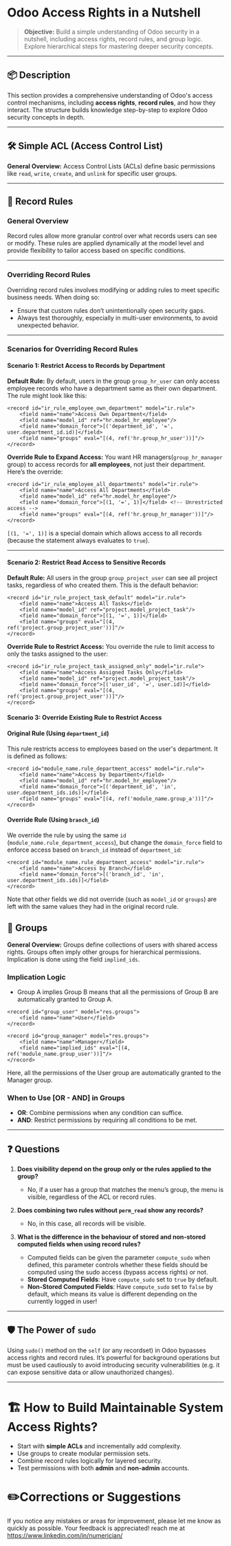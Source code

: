 # Odoo Access Rights in a Nutshell

> **Objective:**
> Build a simple  understanding of Odoo security in a nutshell, including access rights, record rules, and group logic. Explore hierarchical steps for mastering deeper security concepts.

---

## 📦 Description

This section provides a comprehensive understanding of Odoo's access control mechanisms, including **access rights**, **record rules**, and how they interact. The structure builds knowledge step-by-step to explore Odoo security concepts in depth.

---

## 🛠 Simple ACL (Access Control List)

**General Overview:**
Access Control Lists (ACLs) define basic permissions like `read`, `write`, `create`, and `unlink` for specific user groups.

---

## 📜 Record Rules

### **General Overview**

Record rules allow more granular control over what records users can see or modify. These rules are applied dynamically at the model level and provide flexibility to tailor access based on specific conditions.

---

### **Overriding Record Rules**

Overriding record rules involves modifying or adding rules to meet specific business needs. When doing so:

- Ensure that custom rules don’t unintentionally open security gaps.
- Always test thoroughly, especially in multi-user environments, to avoid unexpected behavior.

---

### **Scenarios for Overriding Record Rules**

#### **Scenario 1: Restrict Access to Records by Department**

**Default Rule:**
By default, users in the group `group_hr_user` can only access employee records who have a department same as their own department. The rule might look like this:

~~~
<record id="ir_rule_employee_own_department" model="ir.rule">
    <field name="name">Access Own Department</field>
    <field name="model_id" ref="hr.model_hr_employee"/>
    <field name="domain_force">[('department_id', '=', user.department_id.id)]</field>
    <field name="groups" eval="[(4, ref('hr.group_hr_user'))]"/>
</record>
~~~

**Override Rule to Expand Access:**
You want HR managers(`group_hr_manager` group) to access records for **all employees**, not just their department. Here’s the override:

~~~
<record id="ir_rule_employee_all_departments" model="ir.rule">
    <field name="name">Access All Departments</field>
    <field name="model_id" ref="hr.model_hr_employee"/>
    <field name="domain_force">[(1, '=', 1)]</field> <!-- Unrestricted access -->
    <field name="groups" eval="[(4, ref('hr.group_hr_manager'))]"/>
</record>
~~~

`[(1, '=', 1)]` is a special domain which allows access to all records (because the statement always evaluates to `true`).

---

#### **Scenario 2: Restrict Read Access to Sensitive Records**

**Default Rule:**
All users in the group `group_project_user` can see all project tasks, regardless of who created them. This is the default behavior:

~~~
<record id="ir_rule_project_task_default" model="ir.rule">
    <field name="name">Access All Tasks</field>
    <field name="model_id" ref="project.model_project_task"/>
    <field name="domain_force">[(1, '=', 1)]</field>
    <field name="groups" eval="[(4, ref('project.group_project_user'))]"/>
</record>
~~~

**Override Rule to Restrict Access:**
You override the rule to limit access to only the tasks assigned to the user:

~~~
<record id="ir_rule_project_task_assigned_only" model="ir.rule">
    <field name="name">Access Assigned Tasks Only</field>
    <field name="model_id" ref="project.model_project_task"/>
    <field name="domain_force">[('user_id', '=', user.id)]</field>
    <field name="groups" eval="[(4, ref('project.group_project_user'))]"/>
</record>
~~~

#### **Scenario 3: Override Existing Rule to Restrict Access**

#### **Original Rule (Using `department_id`)**

This rule restricts access to employees based on the user's department. It is defined as follows:

~~~
<record id="module_name.rule_department_access" model="ir.rule">
    <field name="name">Access by Department</field>
    <field name="model_id" ref="hr.model_hr_employee"/>
    <field name="domain_force">[('department_id', 'in', user.department_ids.ids)]</field>
    <field name="groups" eval="[(4, ref('module_name.group_a'))]"/>
</record>
~~~

#### **Override Rule (Using `branch_id`)**

We override the rule by using the same `id` (`module_name.rule_department_access`), but change the `domain_force` field to enforce access based on `branch_id` instead of `department_id`:

~~~
<record id="module_name.rule_department_access" model="ir.rule">
    <field name="name">Access by Branch</field>
    <field name="domain_force">[('branch_id', 'in', user.department_ids.ids)]</field>
</record>
~~~

Note that other fields we did not override (such as `model_id` or `groups`) are left with the same values they had in the original record rule.

## 👥 Groups

**General Overview:**
Groups define collections of users with shared access rights. Groups often imply other groups for hierarchical permissions. Implication is done using the field `implied_ids`.

### **Implication Logic**
- Group A implies Group B means that all the permissions of Group B are automatically granted to Group A.

~~~
<record id="group_user" model="res.groups">
    <field name="name">User</field>
</record>

<record id="group_manager" model="res.groups">
    <field name="name">Manager</field>
    <field name="implied_ids" eval="[(4, ref('module_name.group_user'))]"/>
</record>
~~~

Here, all the permissions of the User group are automatically granted to the Manager group.

### **When to Use [OR - AND] in Groups**
- **OR**: Combine permissions when any condition can suffice.
- **AND**: Restrict permissions by requiring all conditions to be met.

---

## ❓ Questions

1. **Does visibility depend on the group only or the rules applied to the group?**
   - No, if a user has a group that matches the menu’s group, the menu is visible, regardless of the ACL or record rules.

2. **Does combining two rules without `perm_read` show any records?**
   - No, in this case, all records will be visible.

3. **What is the difference in the behaviour of stored and non-stored computed fields when using record rules?**
   - Computed fields can be given the parameter `compute_sudo` when defined, this parameter controls whether these fields should be computed using the sudo access (bypass access rights) or not.
   - **Stored Computed Fields**: Have `compute_sudo` set to `true` by default.
   - **Non-Stored Computed Fields**: Have `compute_sudo` set to `false` by default, which means its value is different depending on the currently logged in user!

---

## 🛡 The Power of `sudo`

Using `sudo()` method on the `self` (or any recordset) in Odoo bypasses access rights and record rules. It’s powerful for background operations but must be used cautiously to avoid introducing security vulnerabilities (e.g. it can expose sensitive data or allow unauthorized changes).

---

# 🏗 How to Build Maintainable System Access Rights?

- Start with **simple ACLs** and incrementally add complexity.
- Use groups to create modular permission sets.
- Combine record rules logically for layered security.
- Test permissions with both **admin** and **non-admin** accounts.

# ✏️**Corrections or Suggestions**

If you notice any mistakes or areas for improvement, please let me know as quickly as possible. Your feedback is appreciated! reach me at https://www.linkedin.com/in/numerician/
